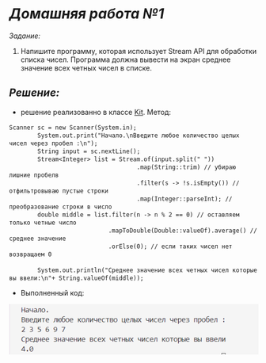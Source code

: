 # _Домашняя работа №1_
_Задание:_

1. Напишите программу, которая использует Stream API для обработки списка чисел. Программа должна вывести на экран среднее значение всех четных чисел в списке.
## _Решение:_
* решение реализованно в классе [Kit](https://github.com/VeronikaKhodan21/Java-Junior/blob/main/hw1/Kit.java). Метод:

```
Scanner sc = new Scanner(System.in);          
        System.out.print("Начало.\nВведите любое количество целых чисел через пробел :\n");
        String input = sc.nextLine();
        Stream<Integer> list = Stream.of(input.split(" ")) 
                                    .map(String::trim) // убираю лишние пробелв
                                    .filter(s -> !s.isEmpty()) // отфильтровываю пустые строки
                                    .map(Integer::parseInt); // преобразование строки в число
        double middle = list.filter(n -> n % 2 == 0) // оставляем только четные число
                            .mapToDouble(Double::valueOf).average() // среднее значение
                            .orElse(0); // если таких чисел нет возвращаем 0

        System.out.println("Среднее значение всех четных чисел которые вы ввели:\n"+ String.valueOf(middle));
```
* Выполненный код:

![картинка с выполненным кодом](img1.png)
